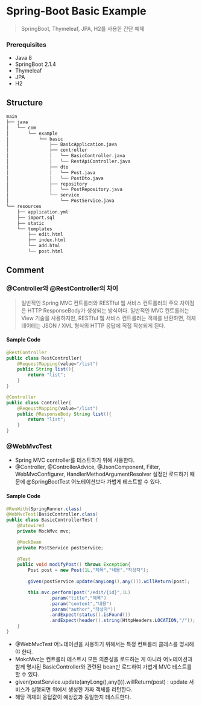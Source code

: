 Spring-Boot Basic Example
=========================
>SpringBoot, Thymeleaf, JPA, H2를 사용한 간단 예제

### Prerequisites
* Java 8
* SpringBoot 2.1.4
* Thymeleaf
* JPA
* H2

Structure
---------
````bash
main
├── java
│   └── com
│       └── example
│           └── basic
│               ├── BasicApplication.java
│               ├── controller
│               │   └── BasicController.java
│               │   └── RestApiController.java
│               ├── dto
│               │   └── Post.java
│               │   └── PostDto.java
│               ├── repository
│               │   └── PostRepository.java
│               └── service
│                   └── PostService.java
└── resources
    ├── application.yml
    ├── import.sql
    ├── static
    └── templates
        ├── edit.html
        ├── index.html
        └── add.html
        └── post.html
 ````
 
 Comment
 -------
### @Controller와 @RestController의 차이
 >일반적인 Spring MVC 컨트롤러와 RESTful 웹 서비스 컨트롤러의 주요 차이점은 HTTP ResponseBody가 생성되는 방식이다. 
 일반적인 MVC 컨트롤러는 View 기술을 사용하지만, RESTful 웹 서비스 컨트롤러는 객체를 반환하면, 객체 데이터는 JSON / XML 형식의 HTTP 응답에 직접 작성되게 된다.
 
#### Sample Code 
~~~java
@RestController
public class RestController{
    @RequestMapping(value="/list")
    public String list(){
        return "list";
    }
}
~~~
~~~java
@Controller
public class Controller{
    @ReqeustMapping(value="/list")
    public @ResponseBody String list(){
        return "list";
    }
}
~~~

### @WebMvcTest
* Spring MVC controller를 테스트하기 위해 사용한다.
* @Controller, @ControllerAdvice, @JsonComponent, Filter, WebMvcConfigurer, HandlerMethodArgumentResolver 설정만 로드하기 때문에 @SpringBootTest 어노테이션보다 가볍게 테스트할 수 있다.

#### Sample Code
~~~java
@RunWith(SpringRunner.class)
@WebMvcTest(BasicController.class)  
public class BasicControllerTest {
    @Autowired
    private MockMvc mvc;

    @MockBean
    private PostService postService;
    
    @Test
    public void modifyPost() throws Exception{
        Post post = new Post(1L,"제목","내용","작성자");
        
        given(postService.update(anyLong(),any())).willReturn(post);

        this.mvc.perform(post("/edit/{id}",1L)
                .param("title","제목")
                .param("content","내용")
                .param("author","작성자"))
                .andExpect(status().isFound())
                .andExpect(header().string(HttpHeaders.LOCATION,"/"));
    }
}
~~~
* @WebMvcTest 어노테이션을 사용하기 위해서는 특정 컨트롤러 클래스를 명시해야 한다.
* MokcMvc는 컨트롤러 테스트시 모든 의존성을 로드하는 게 아니라 어노테이션과 함께 명시된 BasicController와 관련된 bean만 로드하여 가볍게 MVC 테스트를 할 수 있다.
* given(postService.update(anyLong(),any())).willReturn(post) : update 서비스가 실행되면 위에서 생성한 가짜 객체를 리턴한다.
* 해당 객체의 응답값이 예상값과 동일한지 테스트한다.